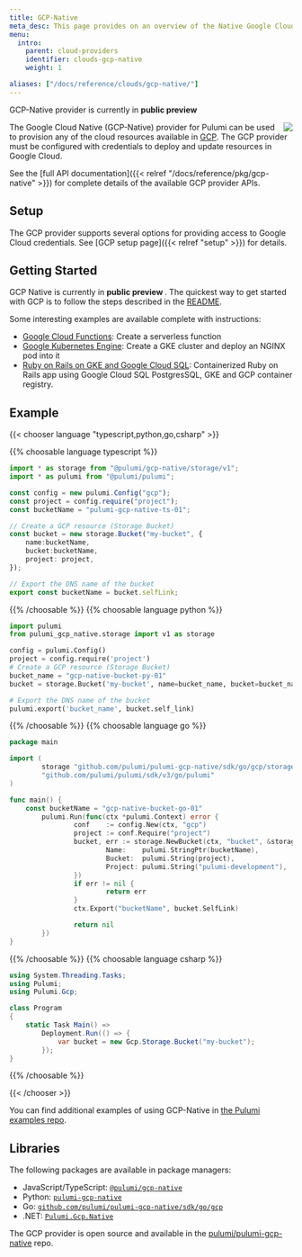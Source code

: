 ```yaml
---
title: GCP-Native
meta_desc: This page provides on an overview of the Native Google Cloud (GCP-Native) provider for Pulumi.
menu:
  intro:
    parent: cloud-providers
    identifier: clouds-gcp-native
    weight: 1

aliases: ["/docs/reference/clouds/gcp-native/"]
---
```

<div class="note note-info" role="alert">
    <p>
        GCP-Native provider is currently in <strong> public preview </strong>
    </p>
</div>


<img src="/logos/tech/gcp.svg" align="right" class="h-16 px-8 pb-4">

The Google Cloud Native (GCP-Native) provider for Pulumi can be used to provision any of the cloud resources available in [GCP](https://cloud.google.com/).  The GCP provider must be configured with credentials to deploy and update resources in Google Cloud.

See the [full API documentation]({{< relref "/docs/reference/pkg/gcp-native" >}}) for complete details of the available GCP provider APIs.

## Setup

The GCP provider supports several options for providing access to Google Cloud credentials.  See [GCP setup page]({{< relref "setup" >}}) for details.

## Getting Started

GCP Native is currently in <strong> public preview </strong>. The quickest way to get started with GCP is to follow the steps described in the [README](https://github.com/pulumi/pulumi-gcp-native#readme).

Some interesting examples are available complete with instructions:

* [Google Cloud Functions](https://github.com/pulumi/examples/tree/master/gcp-ts-functions): Create a serverless function
* [Google Kubernetes Engine](https://github.com/pulumi/examples/tree/master/gcp-ts-gke): Create a GKE cluster and deploy an NGINX pod into it
* [Ruby on Rails on GKE and Google Cloud SQL](https://github.com/pulumi/examples/tree/master/gcp-ts-k8s-ruby-on-rails-postgresql): Containerized Ruby on Rails app using Google Cloud SQL PostgresSQL, GKE and GCP container registry.

## Example

{{< chooser language "typescript,python,go,csharp" >}}

{{% choosable language typescript %}}

```typescript
import * as storage from "@pulumi/gcp-native/storage/v1";
import * as pulumi from "@pulumi/pulumi";

const config = new pulumi.Config("gcp");
const project = config.require("project");
const bucketName = "pulumi-gcp-native-ts-01";

// Create a GCP resource (Storage Bucket)
const bucket = new storage.Bucket("my-bucket", {
    name:bucketName,
    bucket:bucketName,
    project: project,
});

// Export the DNS name of the bucket
export const bucketName = bucket.selfLink;
```

{{% /choosable %}}
{{% choosable language python %}}

```python
import pulumi
from pulumi_gcp_native.storage import v1 as storage

config = pulumi.Config()
project = config.require('project')
# Create a GCP resource (Storage Bucket)
bucket_name = "gcp-native-bucket-py-01"
bucket = storage.Bucket('my-bucket', name=bucket_name, bucket=bucket_name, project=project)

# Export the DNS name of the bucket
pulumi.export('bucket_name', bucket.self_link)
```

{{% /choosable %}}
{{% choosable language go %}}

```go
package main

import (
        storage "github.com/pulumi/pulumi-gcp-native/sdk/go/gcp/storage/v1"
        "github.com/pulumi/pulumi/sdk/v3/go/pulumi"
)

func main() {
	const bucketName = "gcp-native-bucket-go-01"
        pulumi.Run(func(ctx *pulumi.Context) error {
                conf    := config.New(ctx, "gcp")
                project := conf.Require("project")
                bucket, err := storage.NewBucket(ctx, "bucket", &storage.BucketArgs{
                        Name:    pulumi.StringPtr(bucketName),
                        Bucket:  pulumi.String(project),
                        Project: pulumi.String("pulumi-development"),
                })
                if err != nil {
                        return err
                }
                ctx.Export("bucketName", bucket.SelfLink)

                return nil
        })
}
```

{{% /choosable %}}
{{% choosable language csharp %}}

```csharp
using System.Threading.Tasks;
using Pulumi;
using Pulumi.Gcp;

class Program
{
    static Task Main() =>
        Deployment.Run(() => {
            var bucket = new Gcp.Storage.Bucket("my-bucket");
        });
}
```

{{% /choosable %}}

{{< /chooser >}}

You can find additional examples of using GCP-Native in
[the Pulumi examples repo](https://github.com/pulumi/examples).

## Libraries

The following packages are available in package managers:

* JavaScript/TypeScript: [`@pulumi/gcp-native`](https://www.npmjs.com/package/@pulumi/gcp-native)
* Python: [`pulumi-gcp-native`](https://pypi.org/project/pulumi-gcp-native/)
* Go: [`github.com/pulumi/pulumi-gcp-native/sdk/go/gcp`](https://github.com/pulumi/pulumi-gcp-native)
* .NET: [`Pulumi.Gcp.Native`](https://www.nuget.org/packages/Pulumi.Gcp.Native)

The GCP provider is open source and available in the [pulumi/pulumi-gcp-native](https://github.com/pulumi/pulumi-gcp-native) repo.

